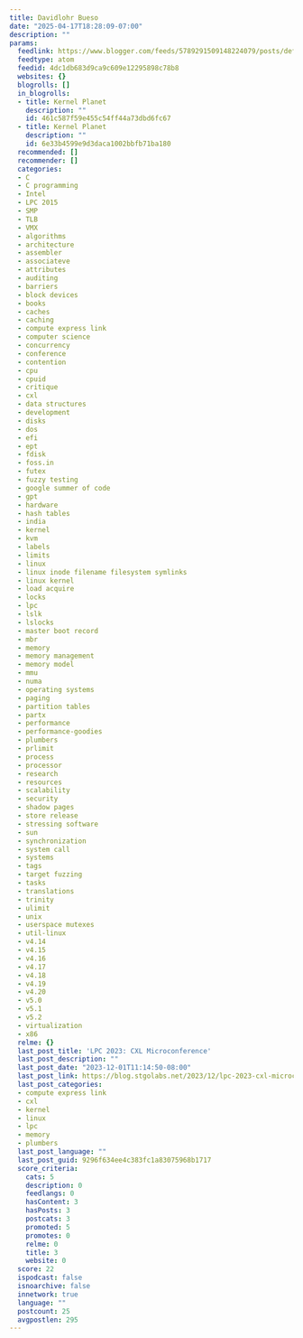 ```yaml
---
title: Davidlohr Bueso
date: "2025-04-17T18:28:09-07:00"
description: ""
params:
  feedlink: https://www.blogger.com/feeds/5789291509148224079/posts/default?redirect=false
  feedtype: atom
  feedid: 4dc1db683d9ca9c609e12295898c78b8
  websites: {}
  blogrolls: []
  in_blogrolls:
  - title: Kernel Planet
    description: ""
    id: 461c587f59e455c54ff44a73dbd6fc67
  - title: Kernel Planet
    description: ""
    id: 6e33b4599e9d3daca1002bbfb71ba180
  recommended: []
  recommender: []
  categories:
  - C
  - C programming
  - Intel
  - LPC 2015
  - SMP
  - TLB
  - VMX
  - algorithms
  - architecture
  - assembler
  - associateve
  - attributes
  - auditing
  - barriers
  - block devices
  - books
  - caches
  - caching
  - compute express link
  - computer science
  - concurrency
  - conference
  - contention
  - cpu
  - cpuid
  - critique
  - cxl
  - data structures
  - development
  - disks
  - dos
  - efi
  - ept
  - fdisk
  - foss.in
  - futex
  - fuzzy testing
  - google summer of code
  - gpt
  - hardware
  - hash tables
  - india
  - kernel
  - kvm
  - labels
  - limits
  - linux
  - linux inode filename filesystem symlinks
  - linux kernel
  - load acquire
  - locks
  - lpc
  - lslk
  - lslocks
  - master boot record
  - mbr
  - memory
  - memory management
  - memory model
  - mmu
  - numa
  - operating systems
  - paging
  - partition tables
  - partx
  - performance
  - performance-goodies
  - plumbers
  - prlimit
  - process
  - processor
  - research
  - resources
  - scalability
  - security
  - shadow pages
  - store release
  - stressing software
  - sun
  - synchronization
  - system call
  - systems
  - tags
  - target fuzzing
  - tasks
  - translations
  - trinity
  - ulimit
  - unix
  - userspace mutexes
  - util-linux
  - v4.14
  - v4.15
  - v4.16
  - v4.17
  - v4.18
  - v4.19
  - v4.20
  - v5.0
  - v5.1
  - v5.2
  - virtualization
  - x86
  relme: {}
  last_post_title: 'LPC 2023: CXL Microconference'
  last_post_description: ""
  last_post_date: "2023-12-01T11:14:50-08:00"
  last_post_link: https://blog.stgolabs.net/2023/12/lpc-2023-cxl-microconference.html
  last_post_categories:
  - compute express link
  - cxl
  - kernel
  - linux
  - lpc
  - memory
  - plumbers
  last_post_language: ""
  last_post_guid: 9296f634ee4c383fc1a83075968b1717
  score_criteria:
    cats: 5
    description: 0
    feedlangs: 0
    hasContent: 3
    hasPosts: 3
    postcats: 3
    promoted: 5
    promotes: 0
    relme: 0
    title: 3
    website: 0
  score: 22
  ispodcast: false
  isnoarchive: false
  innetwork: true
  language: ""
  postcount: 25
  avgpostlen: 295
---
```

